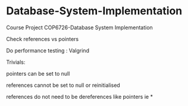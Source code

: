Database-System-Implementation
==============================

Course Project COP6726-Database System Implementation


Check references vs pointers

Do performance testing : Valgrind

Trivials:

pointers can be set to null

references cannot be set to null or reinitialised

references do not need to be dereferences like pointers ie *
